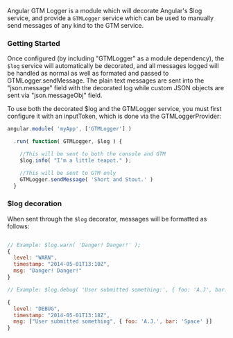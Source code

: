 Angular GTM Logger is a module which will decorate Angular's $log service, and provide a `GTMLogger` service which can be used to manually send messages of any kind to the GTM service.


### Getting Started

Once configured (by including "GTMLogger" as a module dependency), the `$log`
service will automatically be decorated, and all messages logged will be handled
as normal as well as formated and passed to GTMLogger.sendMessage.
The plain text messages are sent into the "json.message" field with the decorated log while custom JSON objects are sent via "json.messageObj" field.

To use both the decorated $log and the GTMLogger service, you must first
configure it with an inputToken, which is done via the GTMLoggerProvider:

```javascript
angular.module( 'myApp', ['GTMLogger'] )

  .run( function( GTMLogger, $log ) {

    //This will be sent to both the console and GTM
    $log.info( "I'm a little teapot." );

    //This will be sent to GTM only
    GTMLogger.sendMessage( 'Short and Stout.' )
  }

```

### $log decoration

When sent through the `$log` decorator, messages will be formatted as follows:

```javascript

// Example: $log.warn( 'Danger! Danger!' );
{
  level: "WARN",
  timestamp: "2014-05-01T13:10Z",
  msg: "Danger! Danger!"
}

// Example: $log.debug( 'User submitted something:', { foo: 'A.J', bar: 'Space' } )

{
  level: "DEBUG",
  timestamp: "2014-05-01T13:18Z",
  msg: ["User submitted something", { foo: 'A.J.', bar: 'Space' }]
}
```